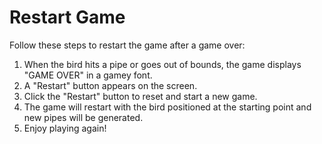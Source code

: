 # Restart Game

Follow these steps to restart the game after a game over:

1. When the bird hits a pipe or goes out of bounds, the game displays "GAME OVER" in a gamey font.
2. A "Restart" button appears on the screen.
3. Click the "Restart" button to reset and start a new game.
4. The game will restart with the bird positioned at the starting point and new pipes will be generated.
5. Enjoy playing again!